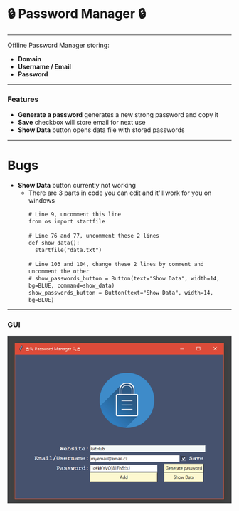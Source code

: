 # 🔒 Password Manager 🔒

---

Offline Password Manager storing:
* **Domain**
* **Username / Email**
* **Password**   

---
### Features
* **Generate a password** generates a new strong 
  password and copy it  
* **Save** checkbox will store email for next use
* **Show Data** button opens data file 
with stored passwords
  
---  
# Bugs
* **Show Data** button currently not working
  * There are 3 parts in code you can edit and it'll work 
  for you on windows
    ```
    # Line 9, uncomment this line
    from os import startfile
    
    # Line 76 and 77, uncomment these 2 lines
    def show_data():
      startfile("data.txt")
    
    # Line 103 and 104, change these 2 lines by comment and uncomment the other   
    # show_passwords_button = Button(text="Show Data", width=14, bg=BLUE, command=show_data)  
    show_passwords_button = Button(text="Show Data", width=14, bg=BLUE)
    ```
  

---

### GUI   
   
![](images/gui.png)

